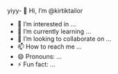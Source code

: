 yiyy- 👋 Hi, I’m @kirtiktailor
- 👀 I’m interested in ...
- 🌱 I’m currently learning ...
- 💞️ I’m looking to collaborate on ...
- 📫 How to reach me ...
- 😄 Pronouns: ...
- ⚡ Fun fact: ...

<!---
kirtiktailor/kirtiktailor is a ✨ special ✨ repository because its `README.md` (this file) appears on your GitHub profile.
You can click the Preview link to take a look at your changes.
--->
